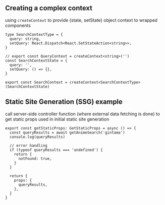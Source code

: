 ## Creating a complex context
using `createContext` to provide {state, setState} object context to wrapped components
```tsx
type SearchContextType = {
  query: string,
  setQuery: React.Dispatch<React.SetStateAction<string>>,
}

// export const QueryContext = createContext<string>('')
const SearchContextState = {
  query: '',
  setQuery: () => {},
}

export const SearchContext = createContext<SearchContextType>(SearchContextState)
```

## Static Site Generation (SSG) example
call server-side controller function (where external data fetching is done) to get static props used in initial static site generation
```tsx
export const getStaticProps: GetStaticProps = async () => {
  const queryResults = await getAnimeSearch('gintama')
  console.log(queryResults)

  // error handling
  if (typeof queryResults === 'undefined') {
    return {
      notFound: true,
    }
  }

  return {
    props: {
      queryResults,
    },
  }
}
```
